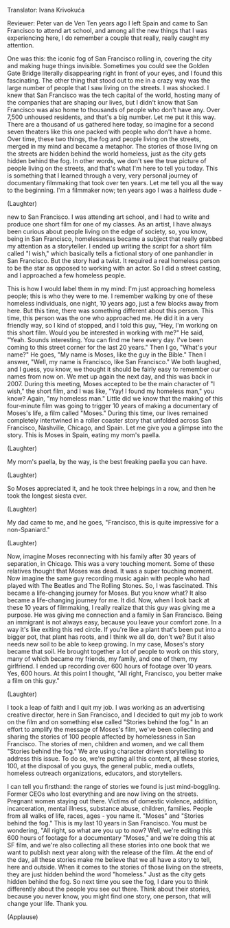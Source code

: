 

Translator: Ivana Krivokuća

Reviewer: Peter van de Ven
Ten years ago I left Spain
and came to San Francisco
to attend art school,
and among all the new things
that I was experiencing here,
I do remember a couple
that really, really caught my attention.

One was this:
the iconic fog
of San Francisco rolling in,
covering the city
and making huge things invisible.
Sometimes you could see
the Golden Gate Bridge
literally disappearing
right in front of your eyes,
and I found this fascinating.
The other thing that stood out
to me in a crazy way
was the large number of people
that I saw living on the streets.
I was shocked.
I knew that San Francisco
was the tech capital of the world,
hosting many of the companies
that are shaping our lives,
but I didn&#39;t know that San Francisco
was also home to thousands of people
who don&#39;t have any.
Over 7,500 unhoused residents,
and that&#39;s a big number.
Let me put it this way.
There are a thousand of us
gathered here today,
so imagine for a second
seven theaters like this one
packed with people who don&#39;t have a home.
Over time, these two things,
the fog and people living on the streets,
merged in my mind and became a metaphor.
The stories of those living on the streets
are hidden behind the world homeless,
just as the city
gets hidden behind the fog.
In other words,
we don&#39;t see the true picture
of people living on the streets,
and that&#39;s what I&#39;m here
to tell you today.
This is something that I learned
through a very, very personal journey
of documentary filmmaking
that took over ten years.
Let me tell you all the way
to the beginning.
I&#39;m a filmmaker now; ten years ago
I was a hairless dude -

(Laughter)

new to San Francisco.
I was attending art school,
and I had to write and produce
one short film for one of my classes.
As an artist, I have always been curious
about people living
on the edge of society,
so, you know, being in San Francisco,
homelessness became a subject
that really grabbed my attention
as a storyteller.
I ended up writing the script
for a short film called &quot;I wish,&quot;
which basically tells a fictional story
of one panhandler in San Francisco.
But the story had a twist.
It required a real
homeless person to be the star
as opposed to working with an actor.
So I did a street casting,
and I approached a few homeless people.

This is how I would label them in my mind:
I&#39;m just approaching homeless people;
this is who they were to me.
I remember walking by
one of these homeless individuals,
one night, 10 years ago,
just a few blocks away from here.
But this time, there was
something different about this person.
This time, this person was the one
who approached me.
He did it in a very friendly way,
so I kind of stopped, and I told this guy,
&quot;Hey, I&#39;m working on this short film.
Would you be interested
in working with me?&quot;
He said, &quot;Yeah. Sounds interesting.
You can find me here every day.
I&#39;ve been coming to this street corner
for the last 20 years.&quot;
Then I go, &quot;What&#39;s your name?&quot;
He goes, &quot;My name is Moses,
like the guy in the Bible.&quot;
Then I answer, &quot;Well, my name
is Francisco, like San Francisco.&quot;
We both laughed, and I guess, you know,
we thought it should be fairly easy
to remember our names from now on.
We met up again the next day,
and this was back in 2007.
During this meeting, Moses accepted
to be the main character
of &quot;I wish,&quot; the short film,
and I was like, &quot;Yay!
I found my homeless man,&quot; you know?
Again, &quot;my homeless man.&quot;
Little did we know that the making
of this four-minute film
was going to trigger 10 years
of making a documentary of Moses&#39;s life,
a film called &quot;Moses.&quot;
During this time, our lives
remained completely intertwined
in a roller coaster story
that unfolded across San Francisco,
Nashville, Chicago, and Spain.
Let me give you a glimpse into the story.
This is Moses in Spain,
eating my mom&#39;s paella.

(Laughter)

My mom&#39;s paella, by the way,
is the best freaking paella you can have.

(Laughter)

So Moses appreciated it,
and he took three helpings in a row,
and then he took the longest siesta ever.

(Laughter)

My dad came to me, and he goes,
&quot;Francisco, this is quite impressive
for a non-Spaniard.&quot;

(Laughter)

Now, imagine Moses
reconnecting with his family
after 30 years of separation, in Chicago.
This was a very touching moment.
Some of these relatives
thought that Moses was dead.
It was a super touching moment.
Now imagine the same guy
recording music again with people
who had played with The Beatles
and The Rolling Stones.
So, I was fascinated.
This became a life-changing
journey for Moses.
But you know what? It also became
a life-changing journey for me.
It did.
Now, when I look back
at these 10 years of filmmaking,
I really realize that this guy
was giving me a purpose.
He was giving me connection
and a family in San Francisco.
Being an immigrant is not always easy,
because you leave your comfort zone.
In a way it&#39;s like exiting
this red circle.
If you&#39;re like a plant
that&#39;s been put into a bigger pot,
that plant has roots,
and I think we all do, don&#39;t we?
But it also needs new soil
to be able to keep growing.
In my case, Moses&#39;s story
became that soil.
He brought together a lot of people
to work on this story,
many of which became my friends,
my family, and one of them, my girlfriend.
I ended up recording over 600 hours
of footage over 10 years.
Yes, 600 hours.
At this point I thought,
&quot;All right, Francisco,
you better make a film on this guy.&quot;

(Laughter)

I took a leap of faith and I quit my job.
I was working as an advertising
creative director, here in San Francisco,
and I decided to quit my job
to work on the film
and on something else called
&quot;Stories behind the fog.&quot;
In an effort to amplify
the message of Moses&#39;s film,
we&#39;ve been collecting and sharing
the stories of 100 people
affected by homelessness in San Francisco.
The stories of men, children and women,
and we call them &quot;Stories behind the fog.&quot;
We are using character driven storytelling
to address this issue.
To do so, we&#39;re putting all this content,
all these stories, 100,
at the disposal of you guys,
the general public, media outlets,
homeless outreach organizations,
educators, and storytellers.

I can tell you firsthand:
the range of stories we found
is just mind-boggling.
Former CEOs who lost everything
and are now living on the streets.
Pregnant women staying out there.
Victims of domestic violence,
addition, incarceration,
mental illness, substance abuse,
children, families.
People from all walks of life,
races, ages - you name it.
&quot;Moses&quot; and &quot;Stories behind the fog.&quot;
This is my last 10 years in San Francisco.
You must be wondering, &quot;All right,
so what are you up to now?
Well, we&#39;re editing
this 600 hours of footage
for a documentary &quot;Moses,&quot;
and we&#39;re doing this at SF film,
and we&#39;re also collecting
all these stories into one book
that we want to publish next year
along with the release of the film.
At the end of the day,
all these stories make me believe
that we all have a story to tell,
here and outside.
When it comes to the stories
of those living on the streets,
they are just hidden
behind the word &quot;homeless.&quot;
Just as the city
gets hidden behind the fog.
So next time you see the fog,
I dare you to think differently
about the people you see out there.
Think about their stories,
because you never know,
you might find one story, one person,
that will change your life.
Thank you.

(Applause)

